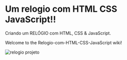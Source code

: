 # Um relogio com HTML CSS JavaScript!!
Criando um RELÓGIO com HTML, CSS &amp; JavaScript.

Welcome to the Relogio-com-HTML-CSS-JavaScript wiki!

![relogio projeto](https://user-images.githubusercontent.com/112776793/190540643-18db57e7-8818-4b8f-a16c-067968f63d11.gif)
